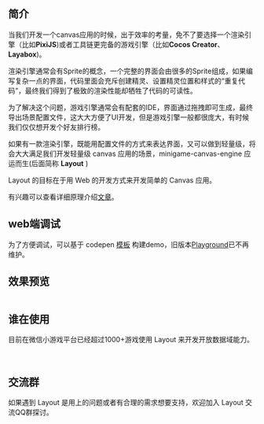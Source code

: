 ## 简介


当我们开发一个canvas应用的时候，出于效率的考量，免不了要选择一个渲染引擎（比如**PixiJS**)或者工具链更完备的游戏引擎（比如**Cocos Creator**、**Layabox**)。

渲染引擎通常会有Sprite的概念，一个完整的界面会由很多的Sprite组成，如果编写复杂一点的界面，代码里面会充斥创建精灵、设置精灵位置和样式的“重复代码”，最终我们得到了极致的渲染性能却牺牲了代码的可读性。

为了解决这个问题，游戏引擎通常会有配套的IDE，界面通过拖拽即可生成，最终导出场景配置文件，这大大方便了UI开发，但是游戏引擎一般都很庞大，有时候我们仅仅想开发个好友排行榜。

如果有一款渲染引擎，既能用配置文件的方式来表达界面，又可以做到轻量级，将会大大满足我们开发轻量级 canvas 应用的场景，minigame-canvas-engine 应运而生(后面简称 **Layout** )

Layout 的目标在于用 Web 的开发方式来开发简单的 Canvas 应用。

有兴趣可以查看详细原理介绍[文章](https://segmentfault.com/a/1190000021297495?_ea=27021986)。

## web端调试

为了方便调试，可以基于 codepen [模板](https://codepen.io/pen?template=VwEeLKw) 构建demo，旧版本[Playground](https://wechat-miniprogram.github.io/minigame-canvas-engine/playground.html)已不再维护。

## 效果预览
<img :src="$withBase('/imgs/screenshot.gif')" width=300>

## 谁在使用
目前在微信小游戏平台已经超过1000+游戏使用 Layout 来开发开放数据域能力。


<img :src="$withBase('/imgs/demo.png')" width=100> <img :src="$withBase('/imgs/ditiepaoku.png')" width=100> <img :src="$withBase('/imgs/dazhanggui.jpeg')" width=100> <img :src="$withBase('/imgs/jiuchongshilian.jpeg')" width=100> <img :src="$withBase('/imgs/lvxingchuanchuan.jpeg')" width=100>

## 交流群
如果遇到 Layout 是用上的问题或者有合理的需求想要支持，欢迎加入 Layout 交流QQ群探讨。
<img :src="$withBase('/imgs/qq.jpg')" width=200>
